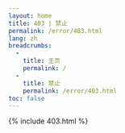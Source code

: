 ```yaml
---
layout: home
title: 403 | 禁止
permalink: /error/403.html
lang: zh
breadcrumbs: 
  - 
    title: 主页
    permalink: /
  -
    title: 禁止
    permalink: /error/403.html
toc: false
---
```


{% include 403.html %}